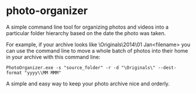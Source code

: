 photo-organizer
===============

A simple command line tool for organizing photos and videos into a particular folder hierarchy based on the date the photo was taken.

For example, if your archive looks like \Originals\2014\01 Jan\<filename> you can use the command line to move a whole batch of photos into their home in your archive with this command line:

```
PhotoOrganizer.exe -s "source_folder" -r -d "\Originals\" --dest-format "yyyy\\MM MMM" 
```

A simple and easy way to keep your photo archive nice and orderly.

